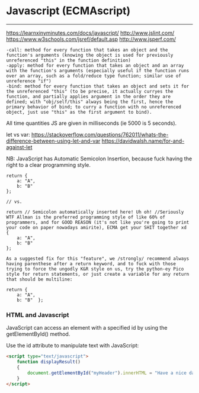 # Javascript (ECMAscript)
---



https://learnxinyminutes.com/docs/javascript/
http://www.jslint.com/
https://www.w3schools.com/jsref/default.asp
http://www.jsperf.com/

	-call: method for every function that takes an object and the function's arguments (knowing the object is used for previously unreferenced "this" in the function definition)
	-apply: method for every function that takes an object and an array with the function's arguments (especially useful if the function runs over an array, such as a fold/reduce type function; similar use of unreference "if")
	-bind: method for every function that takes an object and sets it for the unreferenced "this" (to be precise, it actually curryes the function, and partially applies argument in the order they are defined; with "obj/self/this" always being the first, hence the primary behavior of bind; to curry a function with no unreferenced object, just use "this" as the first argument to bind).

All time quantities JS are given in milliseconds (ie 5000 is 5 seconds).

let vs var:
	https://stackoverflow.com/questions/762011/whats-the-difference-between-using-let-and-var
	https://davidwalsh.name/for-and-against-let

NB: JavaScript has Automatic Semicolon Insertion, because fuck having the right to a clear programming style.

	return {
	    a: "A",
	    b: "B"
	};
	
	// vs.
	
	return // Semicolon automatically inserted here! Uh oh! //Seriously WTF Allman is the preferred programming style of like 60% of programmers, and for GOOD REASON (it's not like you're going to print your code on paper nowadays amirite), ECMA get your SHIT together xd
	{
	    a: "A",
	    b: "B"
	};

	As a suggested fix for this "feature", we /strongly/ recommend always having parenthese after a return keyword, and to fuck with those trying to force the ungodly K&R style on us, try the python-ey Pico style for return statements, or just create a variable for any return that should be multiline:

	return {
	    a: "A",
	    b: "B" 	};


### HTML and Javascript


JavaScript can access an element with a specified id by using the getElementById() method.

Use the id attribute to manipulate text with JavaScript:

```html
<script type="text/javascript">
	function displayResult()
	{
		document.getElementById("myHeader").innerHTML = "Have a nice day!";
	}
</script>
```



